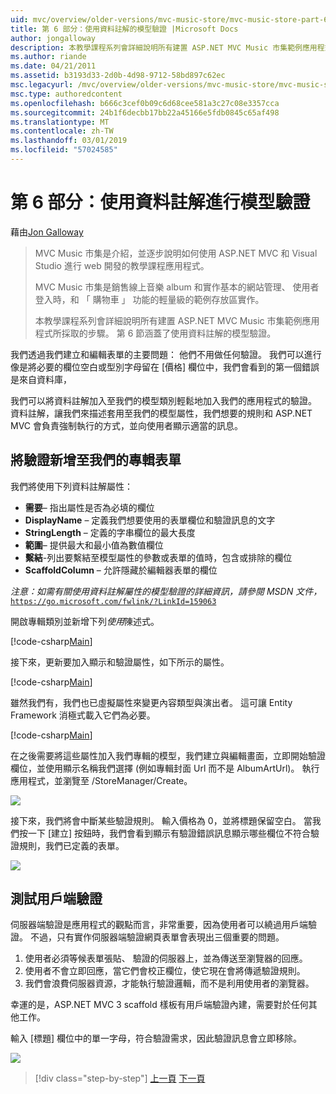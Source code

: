 ```yaml
---
uid: mvc/overview/older-versions/mvc-music-store/mvc-music-store-part-6
title: 第 6 部分：使用資料註解的模型驗證 |Microsoft Docs
author: jongalloway
description: 本教學課程系列會詳細說明所有建置 ASP.NET MVC Music 市集範例應用程式所採取的步驟。 第 6 部分將說明如何使用模型 V 的資料註解...
ms.author: riande
ms.date: 04/21/2011
ms.assetid: b3193d33-2d0b-4d98-9712-58bd897c62ec
msc.legacyurl: /mvc/overview/older-versions/mvc-music-store/mvc-music-store-part-6
msc.type: authoredcontent
ms.openlocfilehash: b666c3cef0b09c6d68cee581a3c27c08e3357cca
ms.sourcegitcommit: 24b1f6decbb17bb22a45166e5fdb0845c65af498
ms.translationtype: MT
ms.contentlocale: zh-TW
ms.lasthandoff: 03/01/2019
ms.locfileid: "57024585"
---
```

<a name="part-6-using-data-annotations-for-model-validation"></a>第 6 部分：使用資料註解進行模型驗證
====================
藉由[Jon Galloway](https://github.com/jongalloway)

> MVC Music 市集是介紹，並逐步說明如何使用 ASP.NET MVC 和 Visual Studio 進行 web 開發的教學課程應用程式。  
>   
> MVC Music 市集是銷售線上音樂 album 和實作基本的網站管理、 使用者登入時，和 「 購物車 」 功能的輕量級的範例存放區實作。  
>   
> 本教學課程系列會詳細說明所有建置 ASP.NET MVC Music 市集範例應用程式所採取的步驟。 第 6 節涵蓋了使用資料註解的模型驗證。


我們透過我們建立和編輯表單的主要問題： 他們不用做任何驗證。 我們可以進行像是將必要的欄位空白或型別字母留在 [價格] 欄位中，我們會看到的第一個錯誤是來自資料庫，

我們可以將資料註解加入至我們的模型類別輕鬆地加入我們的應用程式的驗證。 資料註解，讓我們來描述套用至我們的模型屬性，我們想要的規則和 ASP.NET MVC 會負責強制執行的方式，並向使用者顯示適當的訊息。

## <a name="adding-validation-to-our-album-forms"></a>將驗證新增至我們的專輯表單

我們將使用下列資料註解屬性：

- **需要**– 指出屬性是否為必填的欄位
- **DisplayName** – 定義我們想要使用的表單欄位和驗證訊息的文字
- **StringLength** – 定義的字串欄位的最大長度
- **範圍**– 提供最大和最小值為數值欄位
- **繫結**-列出要繫結至模型屬性的參數或表單的值時，包含或排除的欄位
- **ScaffoldColumn** – 允許隱藏於編輯器表單的欄位

*注意：如需有關使用資料註解屬性的模型驗證的詳細資訊，請參閱 MSDN 文件，*[`https://go.microsoft.com/fwlink/?LinkId=159063`](https://go.microsoft.com/fwlink/?LinkId=159063)

開啟專輯類別並新增下列*使用*陳述式。

[!code-csharp[Main](mvc-music-store-part-6/samples/sample1.cs)]

接下來，更新要加入顯示和驗證屬性，如下所示的屬性。

[!code-csharp[Main](mvc-music-store-part-6/samples/sample2.cs)]

雖然我們有，我們也已虛擬屬性來變更內容類型與演出者。 這可讓 Entity Framework 消極式載入它們為必要。

[!code-csharp[Main](mvc-music-store-part-6/samples/sample3.cs)]

在之後需要將這些屬性加入我們專輯的模型，我們建立與編輯畫面，立即開始驗證欄位，並使用顯示名稱我們選擇 (例如專輯封面 Url 而不是 AlbumArtUrl)。 執行應用程式，並瀏覽至 /StoreManager/Create。

![](mvc-music-store-part-6/_static/image1.png)

接下來，我們將會中斷某些驗證規則。 輸入價格為 0，並將標題保留空白。 當我們按一下 [建立] 按鈕時，我們會看到顯示有驗證錯誤訊息顯示哪些欄位不符合驗證規則，我們已定義的表單。

![](mvc-music-store-part-6/_static/image2.png)

## <a name="testing-the-client-side-validation"></a>測試用戶端驗證

伺服器端驗證是應用程式的觀點而言，非常重要，因為使用者可以繞過用戶端驗證。 不過，只有實作伺服器端驗證網頁表單會表現出三個重要的問題。

1. 使用者必須等候表單張貼、 驗證的伺服器上，並為傳送至瀏覽器的回應。
2. 使用者不會立即回應，當它們會校正欄位，使它現在會將傳遞驗證規則。
3. 我們會浪費伺服器資源，才能執行驗證邏輯，而不是利用使用者的瀏覽器。

幸運的是，ASP.NET MVC 3 scaffold 樣板有用戶端驗證內建，需要對於任何其他工作。

輸入 [標題] 欄位中的單一字母，符合驗證需求，因此驗證訊息會立即移除。

![](mvc-music-store-part-6/_static/image3.png)


> [!div class="step-by-step"]
> [上一頁](mvc-music-store-part-5.md)
> [下一頁](mvc-music-store-part-7.md)
